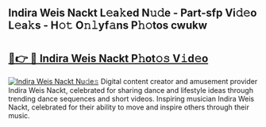 ## Indira Weis Nackt L𝚎a𝚔ed N𝚞𝚍e - Part-sfp Vi𝚍𝚎o L𝚎a𝚔s - H𝚘𝚝 O𝚗𝚕yf𝚊ns P𝚑𝚘tos cwukw

# <h2><a href="http://kf7rhjp.oniu.top/?m=Indira+Weis+Nackt">🔗👉 🔴 Indira Weis Nackt P𝚑ot𝚘𝚜 V𝚒d𝚎o</a></h2>

[![Indira Weis Nackt Nu𝚍e𝚜](https://i.imgur.com/0qMVB7G.gif)](http://kf7rhjp.oniu.top/?m=Indira+Weis+Nackt)
Digital content creator and amusement provider Indira Weis Nackt, celebrated for sharing dance and lifestyle ideas through trending dance sequences and short videos. Inspiring musician Indira Weis Nackt, celebrated for their ability to move and inspire others through their music.  
